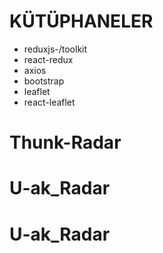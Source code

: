 # KÜTÜPHANELER

- reduxjs-/toolkit
- react-redux
- axios
- bootstrap
- leaflet
- react-leaflet
# Thunk-Radar
# U-ak_Radar
# U-ak_Radar
